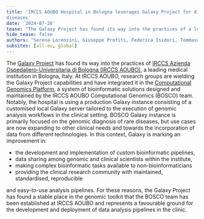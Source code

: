 ```yaml
---
title: 'IRCCS AOUBO Hospital in Bologna leverages Galaxy Project for diagnosing rare
diseases'
date: '2024-07-26'
tease: "The Galaxy Project has found its way into the practices of a leading medical institution in Bologna, Italy"
hide_tease: false
authors: "Serena Lorenzini, Giuseppe Profiti, Federica Isidori, Tommaso Pippucci"
subsites: [all-eu, global]
---
```


The [Galaxy Project](https://galaxyproject.org/) has found its way into the practices of [IRCCS
Azienda Ospedaliero-Universitaria di Bologna (IRCCS AOUBO)](https://www.aosp.bo.it), a leading medical institution in
Bologna, Italy.
At IRCCS AOUBO, research groups are wielding the Galaxy Project capabilities and have
integrated it in the [Computational Genomics Platform](https://www.aosp.bo.it/content/genomica-computazionale), a system of bioinformatic solutions
designed and maintained by the IRCCS AOUBO Computational Genomics (BOSCO) team.
Notably, the hospital is using a production Galaxy instance consisting of a customised local
Galaxy server tailored to the execution of genomic analysis workflows in the clinical setting.
BOSCO Galaxy instance is primarily focused on the genomic diagnosis of rare diseases, but
use cases are now expanding to other clinical needs and towards the incorporation of data from
different technologies. In this context, Galaxy is marking an improvement in:

* the development and implementation of custom bioinformatic pipelines,
* data sharing among genomic and clinical scientists within the institute,
* making complex bioinformatic tasks available to non-bioinformaticians
* providing the clinical research community with maintained, standardised, reproducible

and easy-to-use analysis pipelines.
For these reasons, the Galaxy Project has found a stable place in the genomic toolkit that the
BOSCO team has been established at IRCCS AOUBO and represents a favourable ground for
the development and deployment of data analysis pipelines in the clinic.
